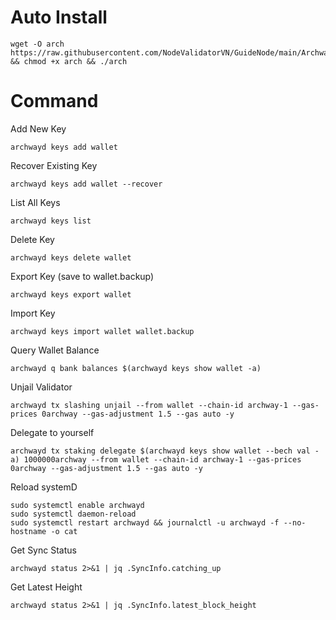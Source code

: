 # Auto Install

    wget -O arch https://raw.githubusercontent.com/NodeValidatorVN/GuideNode/main/Archway/arch && chmod +x arch && ./arch

# Command

Add New Key

    archwayd keys add wallet

Recover Existing Key

    archwayd keys add wallet --recover

List All Keys

    archwayd keys list

Delete Key

    archwayd keys delete wallet

Export Key (save to wallet.backup)

    archwayd keys export wallet

Import Key

    archwayd keys import wallet wallet.backup

Query Wallet Balance

    archwayd q bank balances $(archwayd keys show wallet -a)

Unjail Validator

    archwayd tx slashing unjail --from wallet --chain-id archway-1 --gas-prices 0archway --gas-adjustment 1.5 --gas auto -y

Delegate to yourself

    archwayd tx staking delegate $(archwayd keys show wallet --bech val -a) 1000000archway --from wallet --chain-id archway-1 --gas-prices 0archway --gas-adjustment 1.5 --gas auto -y

Reload systemD

    sudo systemctl enable archwayd 
    sudo systemctl daemon-reload
    sudo systemctl restart archwayd && journalctl -u archwayd -f --no-hostname -o cat

Get Sync Status

    archwayd status 2>&1 | jq .SyncInfo.catching_up

Get Latest Height

    archwayd status 2>&1 | jq .SyncInfo.latest_block_height
